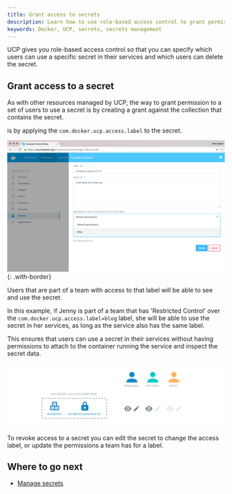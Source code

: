 ```yaml
---
title: Grant access to secrets
description: Learn how to use role-based access control to grant permissions to secrets in Docker Datacenter
keywords: Docker, UCP, secrets, secrets management
---
```


UCP gives you role-based access control so that you can specify which users can
use a specific secret in their services and which users can delete the secret.

## Grant access to a secret

As with other resources managed by UCP, the way to grant permission to a set
of users to use a secret is by creating a grant against the collection that
contains the secret.

is by applying the `com.docker.ucp.access.label` to
the secret.

![](../../images/grant-access-secrets-1.png){: .with-border}

Users that are part of a team with access to that label will be able to see
and use the secret.

In this example, if Jenny is part of a team that has 'Restricted Control' over
the `com.docker.ucp.access.label=blog` label, she will be able to use the
secret in her services, as long as the service also has the same label.

This ensures that users can use a secret in their services without having
permissions to attach to the container running the service and inspect the
secret data.

![](../../images/grant-access-secrets-2.svg)

To revoke access to a secret you can edit the secret to change the access label,
or update the permissions a team has for a label.

## Where to go next

* [Manage secrets](index.md)

